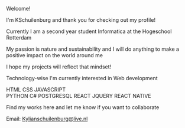 Welcome!

I'm KSchuilenburg and thank you for checking out my profile!

Currently I am a second year student Informatica at the Hogeschool Rotterdam

My passion is nature and sustainability and I will do anything to make a positive impact on the world around me

I hope my projects will reflect that mindset!

Technology-wise I'm currently interested in Web development

HTML                CSS               JAVASCRIPT                
PYTHON              C#                POSTGRESQL
REACT               JQUERY            REACT NATIVE

Find my works here and let me know if you want to collaborate 

Email: Kylianschuilenburg@live.nl
